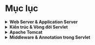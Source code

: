 # Mục lục

<details>
<summary><strong>Web Server & Application Server</strong></summary>

-   [Tổng hợp kiến thức về Web Server và App Server](web_app_server.md)

</details>

<details>
<summary><strong>Kiến trúc & Vòng đời Servlet</strong></summary>

-   [Kiến trúc Servlet: Khái niệm và Triển khai](architecture.md)
-   [Vòng đời Servlet](life_cycle.md)
-   [Thread Safety trong Servlet](life_cycle.md)

</details>

<details>
<summary><strong>Apache Tomcat</strong></summary>

-   [Apache Tomcat: Định nghĩa, Vai trò và Kiến trúc](apache_tomcat.md)

</details>

<details>
<summary><strong>Middleware & Annotation trong Servlet</strong></summary>

-   [Middleware trong Servlet: Cơ chế Filter](middleware.md)
-   [Annotation trong Servlet: Khai báo & Quản lý](annotations.md)

</details>
